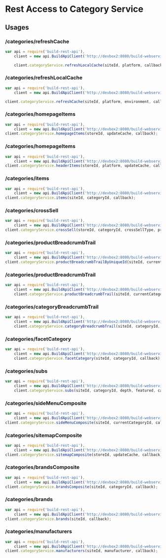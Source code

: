 # Rest Access to Category Service
## Usages
### /categories/refreshCache

```javascript
var api = require('build-rest-api'),
	client = new api.BuildApiClient('http://devbox2:8080/build-webservices-1.0.0/services/', '');

	client.categoryService.refreshLocalCache(siteId, platform, callback);

```
### /categories/refreshLocalCache

```javascript
var api = require('build-rest-api'),
	client = new api.BuildApiClient('http://devbox2:8080/build-webservices-1.0.0/services/', '');

client.categoryService.refreshCache(siteId, platform, environment, callback);

```
### /categories/homepageItems

```javascript
var api = require('build-rest-api'),
	client = new api.BuildApiClient('http://devbox2:8080/build-webservices-1.0.0/services/', '');
client.categoryService.homepageItems(storeId, updateCache, callback);
```
### /categories/homepageItems

```javascript
var api = require('build-rest-api'),
	client = new api.BuildApiClient('http://devbox2:8080/build-webservices-1.0.0/services/', '');
client.categoryService.headerItems(storeId, platform, updateCache, callback);
```
### /categories/items

```javascript
var api = require('build-rest-api'),
	client = new api.BuildApiClient('http://devbox2:8080/build-webservices-1.0.0/services/', '');
client.categoryService.items(siteId, categoryId, callback);
```
### /categories/crossSell

```javascript
var api = require('build-rest-api'),
	client = new api.BuildApiClient('http://devbox2:8080/build-webservices-1.0.0/services/', '');
client.categoryService.crossSell(storeId, categoryId, crossSellType, pricebookId, viewType, updateCache, callback);

```
### /categories/productBreadcrumbTrail

```javascript
var api = require('build-rest-api'),
	client = new api.BuildApiClient('http://devbox2:8080/build-webservices-1.0.0/services/', '');
client.categoryService.productBreadcrumbTrailByUniqueId(siteId, currentCategoryId, productUniqueId, updateCache, callback);

```
### /categories/productBreadcrumbTrail

```javascript
var api = require('build-rest-api'),
	client = new api.BuildApiClient('http://devbox2:8080/build-webservices-1.0.0/services/', '');
	client.categoryService.productBreadcrumbTrail(siteId, currentCategoryId, manufacturer, productId, updateCache, callback);

```
### /categories/categoryBreadcrumbTrail

```javascript
var api = require('build-rest-api'),
	client = new api.BuildApiClient('http://devbox2:8080/build-webservices-1.0.0/services/', '');
	client.categoryService.categoryBreadcrumbTrail(siteId, categoryId, callback);

```
### /categories/facetCategory

```javascript
var api = require('build-rest-api'),
	client = new api.BuildApiClient('http://devbox2:8080/build-webservices-1.0.0/services/', '');
	client.categoryService.facetCategory(siteId, categoryId, callback);

```
### /categories/subs

```javascript
var api = require('build-rest-api'),
	client = new api.BuildApiClient('http://devbox2:8080/build-webservices-1.0.0/services/', '');
	client.categoryService.subs(siteId, categoryId, depth, featured, callback);

```
### /categories/sideMenuComposite

```javascript
var api = require('build-rest-api'),
	client = new api.BuildApiClient('http://devbox2:8080/build-webservices-1.0.0/services/', '');
client.categoryService.sideMenuComposite(siteId, currentCategoryId, callback);

```
### /categories/sitemapComposite

```javascript
var api = require('build-rest-api'),
	client = new api.BuildApiClient('http://devbox2:8080/build-webservices-1.0.0/services/', '');
client.categoryService.sitemapComposite(storeId, updateCache, callback);//

```
### /categories/brandsComposite

```javascript
var api = require('build-rest-api'),
	client = new api.BuildApiClient('http://devbox2:8080/build-webservices-1.0.0/services/', '');
client.categoryService.brandsComposite(siteId, categoryId, callback);

```
### /categories/brands

```javascript
var api = require('build-rest-api'),
	client = new api.BuildApiClient('http://devbox2:8080/build-webservices-1.0.0/services/', '');
client.categoryService.brands(siteId, callback);

```
### /categories/manufacturers

```javascript
var api = require('build-rest-api'),
	client = new api.BuildApiClient('http://devbox2:8080/build-webservices-1.0.0/services/', '');
client.categoryService.manufacturers(siteId, manufacturer, callback);
```




